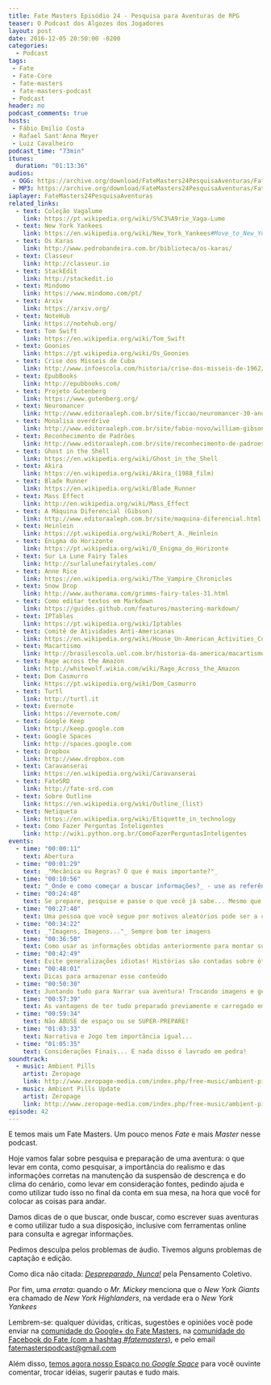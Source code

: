 ```yaml
---
title: Fate Masters Episódio 24 - Pesquisa para Aventuras de RPG
teaser: O Podcast dos Algozes dos Jogadores
layout: post
date: 2016-12-05 20:50:00 -0200
categories:
  - Podcast
tags:
 - Fate
 - Fate-Core
 - fate-masters
 - fate-masters-podcast
 - Podcast
header: no
podcast_comments: true 
hosts:
 - Fábio Emilio Costa
 - Rafael Sant'Anna Meyer
 - Luiz Cavalheiro
podcast_time: "73min"
itunes:
  duration: "01:13:36"
audios:
 - OGG: https://archive.org/download/FateMasters24PesquisaAventuras/FateMasters24-PesquisaAventuras.ogg 
 - MP3: https://archive.org/download/FateMasters24PesquisaAventuras/FateMasters24-PesquisaAventuras.mp3
iaplayer: FateMasters24PesquisaAventuras
related_links:
  - text: Coleção Vagalume
    link: https://pt.wikipedia.org/wiki/S%C3%A9rie_Vaga-Lume
  - text: New York Yankees
    link: https://en.wikipedia.org/wiki/New_York_Yankees#Move_to_New_York:_the_Highlanders_years_.281903.E2.80.931912.29
  - text: Os Karas
    link: http://www.pedrobandeira.com.br/biblioteca/os-karas/
  - text: Classeur
    link: http://classeur.io
  - text: StackEdit
    link: http://stackedit.io
  - text: Mindomo
    link: https://www.mindomo.com/pt/
  - text: Arxiv
    link: https://arxiv.org/
  - text: NoteHub
    link: https://notehub.org/
  - text: Tom Swift
    link: https://en.wikipedia.org/wiki/Tom_Swift
  - text: Goonies
    link: https://pt.wikipedia.org/wiki/Os_Goonies
  - text: Crise dos Mísseis de Cuba
    link: http://www.infoescola.com/historia/crise-dos-misseis-de-1962/
  - text: EpubBooks
    link: http://epubbooks.com/
  - text: Projeto Gutenberg
    link: https://www.gutenberg.org/
  - text: Neuromancer
    link: http://www.editoraaleph.com.br/site/ficcao/neuromancer-30-anos.html
  - text: Monalisa overdrive
    link: http://www.editoraaleph.com.br/site/fabio-novo/william-gibson/mona-lisa-overdrive.html
  - text: Reconhecimento de Padrões
    link: http://www.editoraaleph.com.br/site/reconhecimento-de-padroes.html
  - text: Ghost in the Shell
    link: https://en.wikipedia.org/wiki/Ghost_in_the_Shell
  - text: Akira
    link: https://en.wikipedia.org/wiki/Akira_(1988_film)
  - text: Blade Runner
    link: https://en.wikipedia.org/wiki/Blade_Runner
  - text: Mass Effect
    link: http://en.wikipedia.org/wiki/Mass_Effect
  - text: A Máquina Diferencial (Gibson)
    link: http://www.editoraaleph.com.br/site/maquina-diferencial.html
  - text: Heinlein
    link: https://pt.wikipedia.org/wiki/Robert_A._Heinlein
  - text: Enigma do Horizonte
    link: https://pt.wikipedia.org/wiki/O_Enigma_do_Horizonte
  - text: Sur La Lune Fairy Tales
    link: http://surlalunefairytales.com/
  - text: Anne Rice
    link: https://en.wikipedia.org/wiki/The_Vampire_Chronicles
  - text: Snow Drop 
    link: http://www.authorama.com/grimms-fairy-tales-31.html
  - text: Como editar textos em Markdown 
    link: https://guides.github.com/features/mastering-markdown/
  - text: IPTables
    link: https://pt.wikipedia.org/wiki/Iptables
  - text: Comitê de Atividades Anti-Americanas
    link: https://en.wikipedia.org/wiki/House_Un-American_Activities_Committee
  - text: Macartismo
    link: http://brasilescola.uol.com.br/historia-da-america/macartismo.htm
  - text: Rage across the Amazon
    link: http://whitewolf.wikia.com/wiki/Rage_Across_the_Amazon
  - text: Dom Casmurro
    link: https://pt.wikipedia.org/wiki/Dom_Casmurro
  - text: Turtl
    link: http://turtl.it
  - text: Evernote
    link: https://evernote.com/
  - text: Google Keep
    link: http://keep.google.com
  - text: Google Spaces
    link: http://spaces.google.com
  - text: Dropbox
    link: http://www.dropbox.com
  - text: Caravanserai
    link: https://en.wikipedia.org/wiki/Caravanserai
  - text: FateSRD
    link: http://fate-srd.com
  - text: Sobre Outline
    link: https://en.wikipedia.org/wiki/Outline_(list) 
  - text: Netiqueta
    link: https://en.wikipedia.org/wiki/Etiquette_in_technology
  - text: Como Fazer Perguntas Inteligentes
    link: http://wiki.python.org.br/ComoFazerPerguntasInteligentes
events:
  - time: "00:00:11"
    text: Abertura
  - time: "00:01:29"
    text: _"Mecânica ou Regras? O que é mais importante?"_
  - time: "00:10:56"
    text: "_Onde e como começar a buscar informações?_ - use as referências indicadas no seu cenário e procure fóruns adequados (com a etiqueta adequada)" 
  - time: "00:24:48"
    text: Se prepare, pesquise e passe o que você já sabe... Mesmo que seja apenas o que você obteve no Google
  - time: "00:27:40"
    text: Uma pessoa que você segue por motivos aleatórios pode ser a chave para obter informações!
  - time: "00:34:22"
    text: _"Imagens, Imagens..."_ Sempre bom ter imagens
  - time: "00:36:50"
    text: Como usar as informações obtidas anteriormente para montar suas aventuras
  - time: "00:42:49"
    text: Evite generalizações idiotas! Histórias são contadas sobre ótica e possuem viés!
  - time: "00:48:01"
    text: Dicas para armazenar esse conteúdo
  - time: "00:50:30"
    text: Juntando tudo para Narrar sua aventura! Trocando imagens e gerenciando informações de maneira tecnológica... E como isso não funciona em Horror.
  - time: "00:57:39"
    text: As vantagens de ter tudo preparado previamente e carregado em seu celular (ou pasta)
  - time: "00:59:34"
    text: Não ABUSE de espaço ou se SUPER-PREPARE!
  - time: "01:03:33"
    text: Narrativa e Jogo tem importância igual... 
  - time: "01:05:35"
    text: Considerações Finais... E nada disso é lavrado em pedra!
soundtrack:
  - music: Ambient Pills
    artist: Zeropage
    link: http://www.zeropage-media.com/index.php/free-music/ambient-pills
  - music: Ambient Pills Update
    artist: Zeropage
    link: http://www.zeropage-media.com/index.php/free-music/ambient-pills-update
episode: 42
---
```


E temos mais um Fate Masters. Um pouco menos _Fate_ e mais _Master_ nesse podcast.

Hoje vamos falar sobre pesquisa e preparação de uma aventura: o que levar em conta, como pesquisar, a importância do realismo e das informações corretas na manutenção da suspensão de descrença e do clima do cenário, como levar em consideração fontes, pedindo ajuda e como utilizar tudo isso no final da conta em sua mesa, na hora que você for colocar as coisas para andar. 

Damos dicas de o que buscar, onde buscar, como escrever suas aventuras e como utilizar tudo a sua disposição, inclusive com ferramentas online para consulta e agregar informações.

Pedimos desculpa pelos problemas de áudio. Tivemos alguns problemas de captação e edição.

Como dica não citada: [_Despreparado, Nunca!_](http://www.pensamentocoletivo.com.br/loja/r-p-g/despreparado-nunca/) pela Pensamento Coletivo.

Por fim, uma _errata_: quando o _Mr. Mickey_ menciona que o _New York Giants_ era chamado de _New York Highlanders_, na verdade era o _New York Yankees_

Lembrem-se: qualquer  dúvidas, críticas, sugestões  e opiniões você pode enviar na [comunidade do Google+ do Fate Masters][gplus], na [comunidade do Facebook do Fate (com a hashtag _#fatemasters_)][fb], e pelo email <fatemasterspodcast@gmail.com>

Além disso, [temos agora nosso Espaço no _Google Space_][spaces] para você ouvinte comentar, trocar idéias, sugerir pautas e tudo mais.

[gplus]: https://plus.google.com/communities/100913016060492249875
[fb]: https://www.facebook.com/groups/faterpgbrasil/
[spaces]: https://goo.gl/spaces/gFqsaUsaSJN1boHH9
